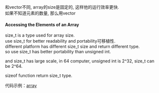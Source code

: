 和vector不同, array的size是固定的, 这样他的运行效率更快.  
如果不知道元素的数量, 那么用vector

#### Accessing the Elements of an Array

size_t is a type used for array size.  
use size_t for better readability and portability可移植性.  
different platform has different size_t size and return different type.  
so use size_t has better portability than unsigned int.  

and size_t has large scale, in 64 computer, unsigned int is 2^32, size_t can be 2^64.  

sizeof function return size_t type.

代码示例：<a href="code/chapter_3_strings_vectors_and_arrays/array.cpp">array</a>